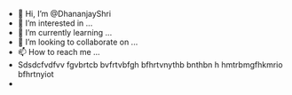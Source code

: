 - 👋 Hi, I’m @DhananjayShri
- 👀 I’m interested in ...
- 🌱 I’m currently learning ...
- 💞️ I’m looking to collaborate on ...
- 📫 How to reach me ...
- Sdsdcfvdfvv fgvbrtcb bvfrtvbfgh bfhrtvnythb bnthbn h hmtrbmgfhkmrio bfhrtnyiot
- 

<!---
DhananjayShri/DhananjayShri is a ✨ special ✨ repository because its `README.md` (this file) appears on your GitHub profile.
You can click the Preview link to take a look at your changes.
--->
